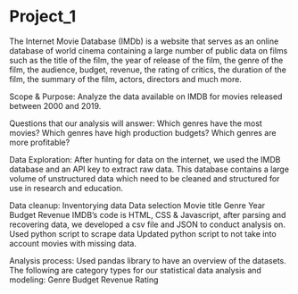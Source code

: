 # Project_1
The Internet Movie Database (IMDb) is a website that serves as an online database of world cinema containing a large number of public data on films such as the title of the film, the year of release of the film, the genre of the film, the audience, budget, revenue, the rating of critics, the duration of the film, the summary of the film, actors, directors and much more.

Scope & Purpose:
Analyze the data available on IMDB for movies released between 2000 and 2019.

Questions that our analysis will answer:
Which genres have the most movies?
Which genres have high production budgets?
Which genres are more profitable?

Data Exploration:
After hunting for data on the internet, we used the IMDB database and an API key to extract raw data.  This database contains a large volume of unstructured data which need to be cleaned and structured for use in research and education.

Data cleanup:
Inventorying data
Data selection
Movie title
Genre
Year
Budget
Revenue
IMDB’s code is HTML, CSS & Javascript, after parsing and recovering data, we developed a csv file and JSON to conduct analysis on.
Used python script to scrape data
Updated python script to not take into account movies with missing data.

Analysis process: Used pandas library to have an overview of the datasets.  The following are category types for our statistical data analysis and modeling:
Genre
Budget
Revenue
Rating





